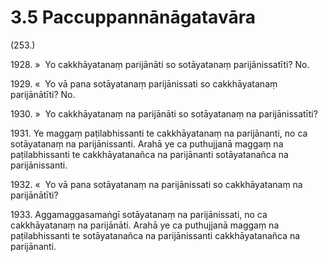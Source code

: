 

# 3.5 Paccuppannānāgatavāra



(253.)

1928\. »  Yo cakkhāyatanaṃ parijānāti so sotāyatanaṃ parijānissatīti? No.

1929\. «  Yo vā pana sotāyatanaṃ parijānissati so cakkhāyatanaṃ parijānātīti? No.

1930\. »  Yo cakkhāyatanaṃ na parijānāti so sotāyatanaṃ na parijānissatīti?

1931\. Ye maggaṃ paṭilabhissanti te cakkhāyatanaṃ na parijānanti, no ca sotāyatanaṃ na parijānissanti. Arahā ye ca puthujjanā maggaṃ na paṭilabhissanti te cakkhāyatanañca na parijānanti sotāyatanañca na parijānissanti.

1932\. «  Yo vā pana sotāyatanaṃ na parijānissati so cakkhāyatanaṃ na parijānātīti?

1933\. Aggamaggasamaṅgī sotāyatanaṃ na parijānissati, no ca cakkhāyatanaṃ na parijānāti. Arahā ye ca puthujjanā maggaṃ na paṭilabhissanti te sotāyatanañca na parijānissanti cakkhāyatanañca na parijānanti.



